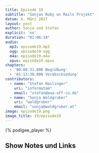 ```yaml
---
title: Episode 19
subtitle: "Sonjas Ruby on Rails Projekt"
datum: 6. März 2017
layout: post
author: Sonja und Stefan
explicit: 'no'
duration: "01:06:18"
audio:
  mp3: episode19.mp3
  ogg: episode19.ogg
  m4a: episode19.m4a
  opus: episode19.opus
chapters:
  - '00:00:31.000 Begrüßung'
  - '01:13:38.000 Verabschiedung'
contributors:
  - name: "Stefan Haslinger"
    uri: "informatom"
    email: "stefan@aua-uff-co.de"
  - name: "Sonja Waldgruber"
    uri: "waldgruber"
    email: "sonja@waldgruber.at"
image: episode19.png
image_title: 19/episode19
---
```


{% podigee_player %}

## Show Notes und Links

